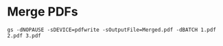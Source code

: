 # Merge PDFs

```
gs -dNOPAUSE -sDEVICE=pdfwrite -sOutputFile=Merged.pdf -dBATCH 1.pdf 2.pdf 3.pdf
```
